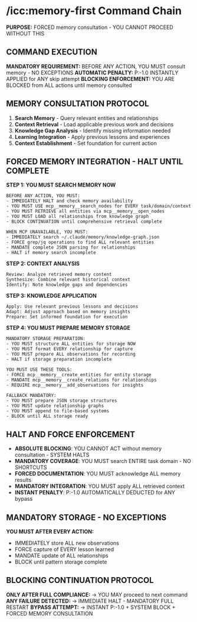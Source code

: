 # /icc:memory-first Command Chain

**PURPOSE:** FORCED memory consultation - YOU CANNOT PROCEED WITHOUT THIS

## COMMAND EXECUTION

**MANDATORY REQUIREMENT:** BEFORE ANY ACTION, YOU MUST consult memory - NO EXCEPTIONS
**AUTOMATIC PENALTY:** P:-1.0 INSTANTLY APPLIED for ANY skip attempt
**BLOCKING ENFORCEMENT:** YOU ARE BLOCKED from ALL actions until memory consulted

## MEMORY CONSULTATION PROTOCOL

1. **Search Memory** - Query relevant entities and relationships
2. **Context Retrieval** - Load applicable previous work and decisions  
3. **Knowledge Gap Analysis** - Identify missing information needed
4. **Learning Integration** - Apply previous lessons and experiences
5. **Context Establishment** - Set foundation for current action

## FORCED MEMORY INTEGRATION - HALT UNTIL COMPLETE

**STEP 1: YOU MUST SEARCH MEMORY NOW**
```
BEFORE ANY ACTION, YOU MUST:
- IMMEDIATELY HALT and check memory availability
- YOU MUST USE mcp__memory__search_nodes for EVERY task/domain/context
- YOU MUST RETRIEVE all entities via mcp__memory__open_nodes
- YOU MUST LOAD all relationships from knowledge graph
- BLOCK CONTINUATION until comprehensive retrieval complete

WHEN MCP UNAVAILABLE, YOU MUST:
- IMMEDIATELY search ~/.claude/memory/knowledge-graph.json
- FORCE grep/jq operations to find ALL relevant entities
- MANDATE complete JSON parsing for relationships
- HALT if memory search incomplete
```

**STEP 2: CONTEXT ANALYSIS**  
```
Review: Analyze retrieved memory content
Synthesize: Combine relevant historical context
Identify: Note knowledge gaps and dependencies
```

**STEP 3: KNOWLEDGE APPLICATION**
```
Apply: Use relevant previous lessons and decisions
Adapt: Adjust approach based on memory insights  
Prepare: Set informed foundation for execution
```

**STEP 4: YOU MUST PREPARE MEMORY STORAGE**
```
MANDATORY STORAGE PREPARATION:
- YOU MUST structure ALL entities for storage NOW
- YOU MUST format EVERY relationship for capture
- YOU MUST prepare ALL observations for recording
- HALT if storage preparation incomplete

YOU MUST USE THESE TOOLS:
- FORCE mcp__memory__create_entities for entity storage
- MANDATE mcp__memory__create_relations for relationships
- REQUIRE mcp__memory__add_observations for insights

FALLBACK MANDATORY:
- YOU MUST prepare JSON storage structures
- YOU MUST update relationship graphs
- YOU MUST append to file-based systems
- BLOCK until ALL storage ready
```

## HALT AND FORCE ENFORCEMENT

- **ABSOLUTE BLOCKING**: YOU CANNOT ACT without memory consultation - SYSTEM HALTS
- **MANDATORY COVERAGE**: YOU MUST search ENTIRE task domain - NO SHORTCUTS
- **FORCED DOCUMENTATION**: YOU MUST acknowledge ALL memory results
- **MANDATORY INTEGRATION**: YOU MUST apply ALL retrieved context
- **INSTANT PENALTY**: P:-1.0 AUTOMATICALLY DEDUCTED for ANY bypass

## MANDATORY STORAGE - NO EXCEPTIONS

**YOU MUST AFTER EVERY ACTION:**
- IMMEDIATELY store ALL new observations
- FORCE capture of EVERY lesson learned
- MANDATE update of ALL relationships
- BLOCK until pattern storage complete

## BLOCKING CONTINUATION PROTOCOL

**ONLY AFTER FULL COMPLIANCE:** → YOU MAY proceed to next command
**ANY FAILURE DETECTED:** → IMMEDIATE HALT - MANDATORY FULL RESTART
**BYPASS ATTEMPT:** → INSTANT P:-1.0 + SYSTEM BLOCK + FORCED MEMORY CONSULTATION